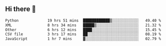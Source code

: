 ## Hi there 👋

<!--
**alihaqberdi/alihaqberdi** is a ✨ _special_ ✨ repository because its `README.md` (this file) appears on your GitHub profile.

Here are some ideas to get you started:

- 🔭 I’m currently working on ...
- 🌱 I’m currently learning ...
- 👯 I’m looking to collaborate on ...
- 🤔 I’m looking for help with ...
- 💬 Ask me about ...
- 📫 How to reach me: ...
- 😄 Pronouns: ...
- ⚡ Fun fact: ...
-->

<!--START_SECTION:waka-->

```txt
Python             19 hrs 51 mins  ████████████▒░░░░░░░░░░░░   49.40 %
XML                8 hrs 34 mins   █████▒░░░░░░░░░░░░░░░░░░░   21.32 %
Other              6 hrs 12 mins   ████░░░░░░░░░░░░░░░░░░░░░   15.45 %
CSV file           3 hrs 17 mins   ██░░░░░░░░░░░░░░░░░░░░░░░   08.19 %
JavaScript         1 hr 7 mins     ▓░░░░░░░░░░░░░░░░░░░░░░░░   02.79 %
```

<!--END_SECTION:waka-->
